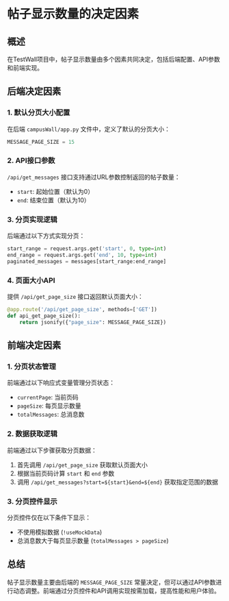 # 帖子显示数量的决定因素

## 概述

在TestWall项目中，帖子显示数量由多个因素共同决定，包括后端配置、API参数和前端实现。

## 后端决定因素

### 1. 默认分页大小配置
在后端 `campusWall/app.py` 文件中，定义了默认的分页大小：
```python
MESSAGE_PAGE_SIZE = 15
```

### 2. API接口参数
`/api/get_messages` 接口支持通过URL参数控制返回的帖子数量：
- `start`: 起始位置（默认为0）
- `end`: 结束位置（默认为10）

### 3. 分页实现逻辑
后端通过以下方式实现分页：
```python
start_range = request.args.get('start', 0, type=int)
end_range = request.args.get('end', 10, type=int)
paginated_messages = messages[start_range:end_range]
```

### 4. 页面大小API
提供 `/api/get_page_size` 接口返回默认页面大小：
```python
@app.route('/api/get_page_size', methods=['GET'])
def api_get_page_size():
    return jsonify({"page_size": MESSAGE_PAGE_SIZE})
```

## 前端决定因素

### 1. 分页状态管理
前端通过以下响应式变量管理分页状态：
- `currentPage`: 当前页码
- `pageSize`: 每页显示数量
- `totalMessages`: 总消息数

### 2. 数据获取逻辑
前端通过以下步骤获取分页数据：
1. 首先调用 `/api/get_page_size` 获取默认页面大小
2. 根据当前页码计算 `start` 和 `end` 参数
3. 调用 `/api/get_messages?start=${start}&end=${end}` 获取指定范围的数据

### 3. 分页控件显示
分页控件仅在以下条件下显示：
- 不使用模拟数据 (`!useMockData`)
- 总消息数大于每页显示数量 (`totalMessages > pageSize`)

## 总结

帖子显示数量主要由后端的 `MESSAGE_PAGE_SIZE` 常量决定，但可以通过API参数进行动态调整。前端通过分页控件和API调用实现按需加载，提高性能和用户体验。